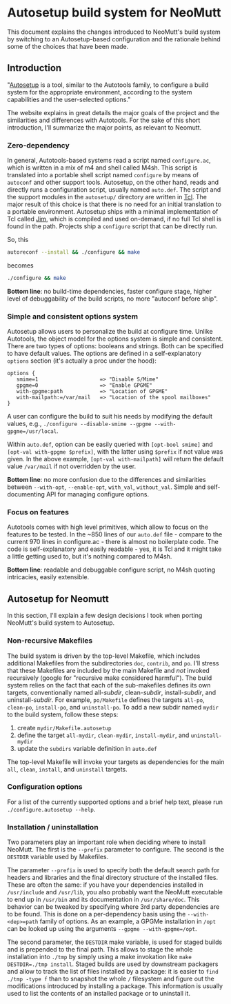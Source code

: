 # Autosetup build system for NeoMutt

This document explains the changes introduced to NeoMutt's build system by
switching to an Autosetup-based configuration and the rationale behind some of
the choices that have been made.

## Introduction

"[Autosetup](https://msteveb.github.io/autosetup/) is a tool, similar to the
Autotools family, to configure a build system for the appropriate environment,
according to the system capabilities and the user-selected options."

The website explains in great details the major goals of the project and the
similarities and differences with Autotools. For the sake of this short
introduction, I'll summarize the major points, as relevant to Neomutt.

### Zero-dependency

In general, Autotools-based systems read a script named `configure.ac`, which
is written in a mix of m4 and shell called M4sh. This script is translated into
a portable shell script named `configure` by means of `autoconf` and other
support tools.
Autosetup, on the other hand, reads and directly runs a configuration script,
usually named `auto.def`. The script and the support modules in the
`autosetup/` directory are written in [Tcl](https://tcl.tk). The major result
of this choice is that there is no need for an initial translation to a
portable environment.  Autosetup ships with a minimal implementation of Tcl
called [Jim](http://jim.tcl.tk), which is compiled and used on-demand, if no
full Tcl shell is found in the path.  Projects ship a `configure` script that
can be directly run.

So, this

```sh
autoreconf --install && ./configure && make
```

becomes

```sh
./configure && make
```

**Bottom line**: no build-time dependencies, faster configure stage, higher
level of debuggability of the build scripts, no more "autoconf before ship".

### Simple and consistent options system

Autosetup allows users to personalize the build at configure time. Unlike
Autotools, the object model for the options system is simple and consistent.
There are two types of options: booleans and strings. Both can be specified to
have default values. The options are defined in a self-explanatory `options`
section (it's actually a proc under the hood):

```
options {
   smime=1                    => "Disable S/Mime"
   gpgme=0                    => "Enable GPGME"
   with-gpgme:path            => "Location of GPGME"
   with-mailpath:=/var/mail   => "Location of the spool mailboxes"
}
```

A user can configure the build to suit his needs by modifying the default
values, e.g.,
`./configure --disable-smime --gpgme --with-gpgme=/usr/local`.

Within `auto.def`, option can be easily queried with `[opt-bool smime]` and
`[opt-val with-gpgme $prefix]`, with the latter using `$prefix` if not value
was given. In the above example, `[opt-val with-mailpath]` will return the
default value `/var/mail` if not overridden by the user.

**Bottom line**: no more confusion due to the differences and similarities
between `--with-opt`, `--enable-opt`, `with_val`, `without_val`.  Simple and
self-documenting API for managing configure options.

### Focus on features

Autotools comes with high level primitives, which allow to focus on the
features to be tested. In the ~850 lines of our `auto.def` file - compare to
the current 970 lines in configure.ac - there is almost no boilerplate code.
The code is self-explanatory and easily readable - yes, it is Tcl and it might
take a little getting used to, but it's nothing compared to M4sh.

**Bottom line**: readable and debuggable configure script, no M4sh quoting
intricacies, easily extensible.

## Autosetup for Neomutt

In this section, I'll explain a few design decisions I took when porting
NeoMutt's build system to Autosetup.

### Non-recursive Makefiles

The build system is driven by the top-level Makefile, which includes additional
Makefiles from the subdirectories `doc`, `contrib`, and `po`. I'll stress that
these Makefiles are included by the main Makefile and *not* invoked recursively
(google for "recursive make considered harmful"). The build system relies on
the fact that each of the sub-makefiles defines its own targets, conventionally
named all-*subdir*, clean-*subdir*, install-*subdir*, and uninstall-*subdir*.
For example, `po/Makefile` defines the targets `all-po`, `clean-po`,
`install-po`, and `uninstall-po`. To add a new subdir named `mydir` to the
build system, follow these steps:

1. create `mydir/Makefile.autosetup`
2. define the target `all-mydir`, `clean-mydir`, `install-mydir`, and
   `uninstall-mydir`
3. update the `subdirs` variable definition in `auto.def`

The top-level Makefile will invoke your targets as dependencies for the main
`all`, `clean`, `install`, and `uninstall` targets.

### Configuration options

For a list of the currently supported options and a brief help text, please run
`./configure.autosetup --help`.

### Installation / uninstallation

Two parameters play an important role when deciding where to install NeoMutt.
The first is the `--prefix` parameter to configure. The second is the `DESTDIR`
variable used by Makefiles.

The parameter `--prefix` is used to specify both the default search path for
headers and libraries and the final directory structure of the installed files.
These are often the same: if you have your dependencies installed in
`/usr/include` and `/usr/lib`, you also probably want the NeoMutt executable to
end up in `/usr/bin` and its documentation in `/usr/share/doc`. This behavior
can be tweaked by specifying where 3rd party dependencies are to be found. This
is done on a per-dependency basis using the `--with-<dep>=path` family of
options. As an example, a GPGMe installation in `/opt` can be looked up using
the arguments `--gpgme --with-gpgme=/opt`.

The second parameter, the `DESTDIR` make variable, is used for staged builds
and is prepended to the final path. This allows to stage the whole installation
into `./tmp` by simply using a make invokation like `make DESTDIR=./tmp
install`.
Staged builds are used by downstream packagers and allow to track the list of
files installed by a package: it is easier to `find ./tmp -type f` than to
snapshot the whole `/` filesystem and figure out the modifications introduced
by installing a package. This information is usually used to list the contents
of an installed package or to uninstall it.
